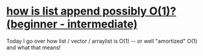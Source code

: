 # [how is list append possibly O(1)? (beginner - intermediate)](https://youtu.be/WIuITZgGYG8)

Today I go over how list / vector / arraylist is O(1) -- or well "amortized" O(1) and what that means!
